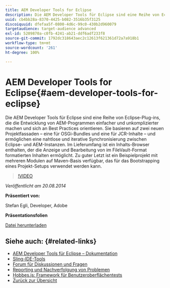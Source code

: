 ```yaml
---
title: AEM Developer Tools for Eclipse
description: Die AEM Developer Tools für Eclipse sind eine Reihe von Eclipse-Plug-ins, die die Entwicklung von AEM-Programmen einfacher und unkomplizierter machen und sich an Best Practices orientieren. Sie basieren auf zwei neuen Projektfassaden – eine für OSGi-Bundles und eine für JCR-Inhalte – und ermöglichen eine nahtlose und iterative Synchronisierung zwischen Eclipse- und AEM-Instanzen. Im Lieferumfang ist ein Inhalts-Browser enthalten, der die Anzeige und Bearbeitung von im FileVault-Format formatierten Inhalten ermöglicht. Zu guter Letzt ist ein Beispielprojekt mit mehreren Modulen auf Maven-Basis verfügbar, das für das Bootstrapping eines Projekt-Setups verwendet werden kann.
uuid: cb4bb28a-8370-4425-b082-3516b35f3125
discoiquuid: dfefaa5f-0800-4d6c-99c0-430b2d960079
targetaudience: target-audience advanced
exl-id: 5209870a-c0fb-4241-ab21-ddf6adf233f8
source-git-commit: 1792dc318643aec2c12613f621361d72a7a918b1
workflow-type: tm+mt
source-wordcount: '261'
ht-degree: 100%

---
```


# AEM Developer Tools for Eclipse{#aem-developer-tools-for-eclipse}

Die AEM Developer Tools für Eclipse sind eine Reihe von Eclipse-Plug-ins, die die Entwicklung von AEM-Programmen einfacher und unkomplizierter machen und sich an Best Practices orientieren. Sie basieren auf zwei neuen Projektfassaden – eine für OSGi-Bundles und eine für JCR-Inhalte – und ermöglichen eine nahtlose und iterative Synchronisierung zwischen Eclipse- und AEM-Instanzen. Im Lieferumfang ist ein Inhalts-Browser enthalten, der die Anzeige und Bearbeitung von im FileVault-Format formatierten Inhalten ermöglicht. Zu guter Letzt ist ein Beispielprojekt mit mehreren Modulen auf Maven-Basis verfügbar, das für das Bootstrapping eines Projekt-Setups verwendet werden kann.

>[!VIDEO](https://video.tv.adobe.com/v/19465/?quality=9)

*Veröffentlicht am 20.08.2014*

**Präsentiert von:**

Stefan Egli, Developer, Adobe

**Präsentationsfolien**

[Datei herunterladen](assets/aem-dev-tools-cq-gems.pdf)

## Siehe auch: {#related-links}

* [AEM Developer Tools für Eclipse – Dokumentation](https://experienceleague.adobe.com/docs/experience-manager-cloud-service/content/implementing/developer-tools/eclipse.html?lang=de)
* [Sling-IDE-Tools](https://sling.apache.org/documentation/development/ide-tooling.html)
* [Forum für Diskussionen und Fragen](https://help-forums.adobe.com/content/adobeforums/de/experience-manager-forum/adobe-experience-manager.html)
* [Reporting und Nachverfolgung von Problemen](https://github.com/Adobe-Marketing-Cloud/aem-eclipse-developer-tools/issues)
* [Hobbes.js: Framework für Benutzeroberflächentests](https://docs.adobe.com/docs/de/aem/6-0/develop/components/hobbes.html)
* [Zurück zur Übersicht](https://helpx.adobe.com/de/experience-manager/kt/eseminars/gems/aem-index.html)
